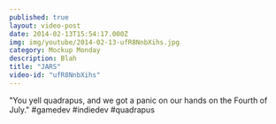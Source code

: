 ```yaml
---
published: true
layout: video-post
date: 2014-02-13T15:54:17.000Z
img: img/youtube/2014-02-13-ufR8NnbXihs.jpg
category: Mockup Monday
description: Blah
title: "JARS"
video-id: "ufR8NnbXihs"
---
```

"You yell quadrapus, and we got a panic on our hands on the Fourth of July." #gamedev #indiedev #quadrapus
